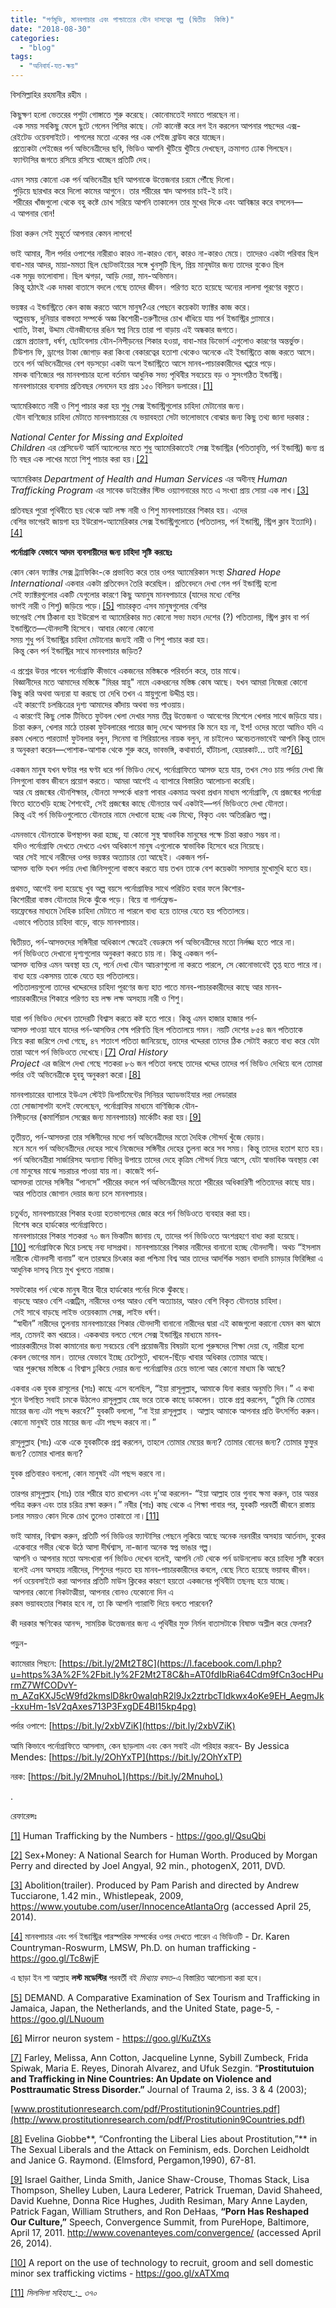 ```yaml
---
title: "পর্ণমুভি, মানবপাচার এবং পাশ্চাত্যের যৌন দাসত্বের গল্প (দ্বিতীয়  কিস্তি)"
date: "2018-08-30"
categories: 
  - "blog"
tags: 
  - "অনিবার্য-যত-ক্ষয়"
---
```


বিসমিল্লাহির রহমানীর রহীম ।

কিছুক্ষণ হলো ভেতরের পশুটা গোঙ্গাতে শুরু করেছে। কোনোমতেই দমাতে পারছেন না। এক সময় সবকিছু ফেলে ছুটে গেলেন পিসির কাছে। নেট কানেক্ট করে লগ ইন করলেন আপনার পছন্দের এক্স-রেইটেড ওয়েবসাইটে। পাগলের মতো একের পর এক পেইজ ব্রাউয করে যাচ্ছেন। প্রত্যেকটা পেইজের পর্ন অভিনেত্রীদের ছবি, ভিডিও আপনি খুঁটিয়ে খুঁটিয়ে দেখছেন, ক্রমাগত ঢোক গিলছেন। ফ্যান্টাসির জগতে রসিয়ে রসিয়ে খাচ্ছেন প্রতিটি দেহ।

এমন সময় কোনো এক পর্ন অভিনেত্রীর ছবি আপনাকে উত্তেজনার চরমে পৌঁছে দিলো। পুড়িয়ে ছারখার করে দিলো কামের আগুনে। তার শরীরের স্বাদ আপনার চাই-ই চাই। শরীরের খাঁজগুলো থেকে বহু কষ্টে চোখ সরিয়ে আপনি তাকালেন তার মুখের দিকে এবং আবিষ্কার করে বসলেন—এ আপনার বোন!

চিন্তা করুন সেই মুহূর্তে আপনার কেমন লাগবে!

ভাই আমার, নীল পর্দার ওপাশের নারীরাও কারও না-কারও বোন, কারও না-কারও মেয়ে। তাদেরও একটা পরিবার ছিল বাবা-মার আদর, মায়া-মমতা ছিল ছোটভাইয়ের সঙ্গে খুনসুটি ছিল, প্রিয় মানুষটার জন্য তাদের বুকেও ছিল এক সমুদ্র ভালোবাসা। ছিল ঝগড়া, আড়ি দেয়া, মান-অভিমান। কিন্তু হঠাৎই এক দমকা বাতাসে বদলে গেছে তাদের জীবন। পরিণত হতে হয়েছে অন্যের লালসা পূরণের বস্তুতে।

ভয়ঙ্কর এ ইন্ডাস্ট্রিতে কেন কাজ করতে আসে মানুষ?এর পেছনে কয়েকটা ফ্যাক্টর কাজ করে। অল্পবয়স্ক, দুনিয়ার বাস্তবতা সম্পর্কে অজ্ঞ কিশোরী-তরুণীদের চোখ ধাঁধিয়ে যায় পর্ন ইন্ডাস্ট্রির গ্ল্যামারে। খ্যাতি, টাকা, উদ্দাম যৌনজীবনের রঙিন স্বপ্ন নিয়ে তারা পা বাড়ায় এই অন্ধকার জগতে। প্রেমে প্রতারণা, ধর্ষণ, ছোটবেলায় যৌন-নিপীড়নের শিকার হওয়া, বাবা-মার ডিভোর্স এগুলোও কারণের অন্তর্ভুক্ত। টিউশান ফি, ড্রাগের টাকা জোগাড় করা কিংবা বেকারত্বের হতাশা থেকেও অনেকে এই ইন্ডাস্ট্রিতে কাজ করতে আসে। তবে পর্ন অভিনেত্রীদের বেশ বড়সড়ো একটা অংশ ইন্ডাস্ট্রিতে আসে মানব-পাচারকারীদের খপ্পরে পড়ে। মাদক বাণিজ্যের পর মানবপাচার হলো বর্তমান আধুনিক সভ্য পৃথিবীর সবচেয়ে বড় ও সুসংগঠিত ইন্ডাস্ট্রি। মানবপাচারের ব্যবসায় প্রতিবছর লেনদেন হয় প্রায় ১৫০ বিলিয়ন ডলারের।[\[1\]](https://www.blogger.com/blogger.g?blogID=606604752833102909#_ftn1)

অ্যামেরিকাতে নারী ও শিশু পাচার করা হয় শুধু সেক্স ইন্ডাস্ট্রিগুলোর চাহিদা মেটানোর জন্য। যৌন বাণিজ্যের চাহিদা মেটাতে মানবপাচারের যে ভয়াবহতা সেটা ভালোভাবে বোঝার জন্য কিছু তথ্য জানা দরকার :

_National Center for Missing and Exploited Children_ এর প্রেসিডেন্ট আর্নি অ্যালেনের মতে শুধু অ্যামেরিকাতেই সেক্স ইন্ডাস্ট্রির (পতিতাবৃত্তি, পর্ন ইন্ডাস্ট্রি) জন্য প্রতি বছর এক লাখের মতো শিশু পাচার করা হয়।[\[2\]](https://www.blogger.com/blogger.g?blogID=606604752833102909#_ftn2)

অ্যামেরিকার _Department of Health and Human Services_ এর অধীনস্থ _Human Trafficking Program_ এর সাবেক ডাইরেক্টর স্টিভ ওয়্যাগনারের মতে এ সংখ্যা প্রায় সোয়া এক লাখ।[\[3\]](https://www.blogger.com/blogger.g?blogID=606604752833102909#_ftn3)

প্রতিবছর পুরো পৃথিবীতে ছয় থেকে আট লক্ষ নারী ও শিশু মানবপাচারের শিকার হয়। এদের বেশির ভাগেরই জায়গা হয় ইউরোপ-অ্যামেরিকার সেক্স ইন্ডাস্ট্রিগুলোতে (পতিতালয়, পর্ন ইন্ডাস্ট্রি, স্ট্রিপ ক্লাব ইত্যাদি)।[\[4\]](https://www.blogger.com/blogger.g?blogID=606604752833102909#_ftn4)

**পর্নোগ্রাফি** **যেভাবে** **আদম** **ব্যবসায়ীদের** **জন্য** **চাহিদা** **সৃষ্টি** **করছেঃ**

কোন কোন ফ্যাক্টর সেক্স ট্র্যাফিকিং-কে প্রভাবিত করে তার ওপর অ্যামেরিকান সংস্থা _Shared Hope International_ একবার একটা প্রতিবেদন তৈরি করেছিল। প্রতিবেদনে দেখা গেল পর্ন ইন্ডাস্ট্রি হলো সেই ফ্যাক্টরগুলোর একটি যেগুলোর কারণে কিছু অমানুষ মানবপাচারে (যাদের মধ্যে বেশির ভাগই নারী ও শিশু) জড়িয়ে পড়ে।[\[5\]](https://www.blogger.com/blogger.g?blogID=606604752833102909#_ftn5) পাচারকৃত এসব মানুষগুলোর বেশির ভাগেরই শেষ ঠিকানা হয় ইউরোপ বা অ্যামেরিকার মত কোনো সভ্য মহান দেশের (?) পতিতালয়, স্ট্রিপ ক্লাব বা পর্ন ইন্ডাস্ট্রিতে—যৌনদাসী হিসেবে। আবার কোনো কোনো সময় শুধু পর্ন ইন্ডাস্ট্রির চাহিদা মেটানোর জন্যই নারী ও শিশু পাচার করা হয়। কিন্তু কেন পর্ন ইন্ডাস্ট্রির সাথে মানবপাচার জড়িত?

এ প্রশ্নের উত্তর পাবেন পর্নোগ্রাফি কীভাবে একজনের মস্তিষ্ককে পরিবর্তন করে, তার মাঝে। বিজ্ঞানীদের মতে আমাদের মস্তিষ্কে "মিরর স্নায়ু" নামে একধরনের মস্তিষ্ক কোষ আছে। যখন আমরা নিজেরা কোনো কিছু করি অথবা অন্যরা যা করছে তা দেখি তখন এ স্নায়ুগুলো উদ্দীপ্ত হয়। এই কারণেই চলচ্চিত্রের দৃশ্য আমাদের কাঁদায় অথবা ভয় পাওয়ায়। এ কারণেই কিছু লোক টিভিতে ফুটবল খেলা দেখার সময় তীব্র উত্তেজনা ও আবেগের মিশেলে খেলার সাথে জড়িয়ে যায়। চিন্তা করুন, খেলার মাঠে তারকা ফুটবলারের পায়ের জাদু দেখে আপনার কি মনে হয় না, ইশ! ওদের মতো আমিও যদি এ রকম খেলতে পারতাম! ফুটবলার বলুন, সিনেমা বা সিরিয়ালের নায়ক বলুন, না চাইলেও অবেচতনভাবেই আপনি কিন্তু তাদের অনুকরণ করেন—পোশাক-আশাক থেকে শুরু করে, ভাবভঙ্গি, কথাবার্তা, হাঁটাচলা, হেয়ারকাট... তাই না?[\[6\]](https://www.blogger.com/blogger.g?blogID=606604752833102909#_ftn6)

একজন মানুষ যখন ঘণ্টার পর ঘণ্টা ধরে পর্ন ভিডিও দেখে, পর্নোগ্রাফিতে আসক্ত হয়ে যায়, তখন সেও চায় পর্দায় দেখা জিনিসগুলো বাস্তব জীবনে প্রয়োগ করতে। আমরা আগেই এ ব্যাপারে বিস্তারিত আলোচনা করেছি। আর যে প্রজন্মের যৌনশিক্ষার, যৌনতা সম্পর্কে ধারণা পাবার একমাত্র অথবা প্রধান মাধ্যম পর্নোগ্রাফি, যে প্রজন্মের পর্নোগ্রাফিতে হাতেখড়ি হচ্ছে শৈশবেই, সেই প্রজন্মের কাছে যৌনতার অর্থ একটাই—পর্ন ভিডিওতে দেখা যৌনতা। কিন্তু এই পর্ন ভিডিওগুলোতে যৌনতার নামে দেখানো হচ্ছে এক মিথ্যে, বিকৃত এবং অতিরঞ্জিত গল্প।

এমনভাবে যৌনতাকে উপস্থাপন করা হচ্ছে, যা কোনো সুস্থ স্বাভাবিক মানুষের পক্ষে চিন্তা করাও সম্ভব না। যদিও পর্নোগ্রাফি দেখতে দেখতে এখন অধিকাংশ মানুষ এগুলোকে স্বাভাবিক হিসেবে ধরে নিয়েছে। আর সেই সাথে নারীদের ওপর ভয়ঙ্কর অত্যাচার তো আছেই। একজন পর্ন-আসক্ত ব্যক্তি যখন পর্দায় দেখা জিনিসগুলো বাস্তবে করতে যায় তখন তাকে বেশ কয়েকটা সমস্যার মুখোমুখি হতে হয়।

প্রথমত, আগেই বলা হয়েছে খুব অল্প বয়সে পর্নোগ্রাফির সাথে পরিচিত হবার ফলে কিশোর-কিশোরীরা বাস্তব যৌনতার দিকে ঝুঁকে পড়ে। বিয়ে বা গার্লফ্রেন্ড-বয়ফ্রেন্ডের মাধ্যমে দৈহিক চাহিদা মেটাতে না পারলে বাধ্য হয়ে তাদের যেতে হয় পতিতালয়ে। এভাবে পতিতার চাহিদা বাড়ে, বাড়ে মানবপাচার।

দ্বিতীয়ত, পর্ন-আসক্তদের সঙ্গিনীরা অধিকাংশ ক্ষেত্রেই বেডরুমে পর্ন অভিনেত্রীদের মতো নির্লজ্জ হতে পারে না। পর্ন ভিডিওতে দেখানো দৃশ্যগুলোর অনুকরণ করতে চায় না। কিন্তু একজন পর্ন-আসক্ত ব্যক্তির এমন অবস্থা হয় যে, পর্নে দেখা যৌন আচরণগুলো না করতে পারলে, সে কোনোভাবেই তৃপ্ত হতে পারে না। বাধ্য হয়ে একসময় তাকে যেতে হয় পতিতালয়ে। পতিতালয়গুলো তাদের খদ্দেরদের চাহিদা পূরণের জন্য হাত পাতে মানব-পাচারকারীদের কাছে আর মানব-পাচারকারীদের শিকারে পরিণত হয় লক্ষ লক্ষ অসহায় নারী ও শিশু।

যারা পর্ন ভিডিও দেখেন তাদেরটি বিশ্বাস করতে কষ্ট হতে পারে। কিন্তু এমন হাজার হাজার পর্ন-আসক্ত পাওয়া যাবে যাদের পর্ন-আসক্তির শেষ পরিণতি ছিল পতিতালয়ে গমন। নয়টি দেশের ৮৫৪ জন পতিতাকে নিয়ে করা জরিপে দেখা গেছে, ৪৭ শতাংশ পতিতা জানিয়েছে, তাদের খদ্দেররা তাদের ঠিক সেটাই করতে বাধ্য করে যেটা তারা আগে পর্ন ভিডিওতে দেখেছে।[\[7\]](https://www.blogger.com/blogger.g?blogID=606604752833102909#_ftn7) _Oral History Project_ এর জরিপে দেখা গেছে শতকরা ৮৬ জন পতিতা বলছে তাদের খদ্দের তাদের পর্ন ভিডিও দেখিয়ে বলে তোমরা পর্দার ওই অভিনেত্রীকে হুবহু অনুকরণ করো।[\[8\]](https://www.blogger.com/blogger.g?blogID=606604752833102909#_ftn8)

মানবপাচারের ব্যাপারে ইউএস স্টেইট ডিপার্টমেন্টের সিনিয়র অ্যাডভাইযার লরা লেডারার তো সোজাসাপটা বলেই ফেলেছেন, পর্নোগ্রাফির মাধ্যমে বাণিজ্যিক যৌন-নিপীড়নের (কমার্শিয়াল সেক্সের জন্য মানবপাচার) মার্কেটিং করা হয়।[\[9\]](https://www.blogger.com/blogger.g?blogID=606604752833102909#_ftn9)

তৃতীয়ত, পর্ন-আসক্তরা তার সঙ্গিনীদের মধ্যে পর্ন অভিনেত্রীদের মতো দৈহিক সৌন্দর্য খুঁজে বেড়ায়। মনে মনে পর্ন অভিনেত্রীদের দেহের সাথে নিজেদের সঙ্গিনীর দেহের তুলনা করে সব সময়। কিন্তু তাদের হতাশ হতে হয়। পর্ন অভিনেত্রীরা সার্জারিসহ অন্যান্য বিভিন্ন উপায়ে তাদের দেহে কৃত্রিম সৌন্দর্য নিয়ে আসে, যেটা স্বাভাবিক অবস্থায় কোনো মানুষের মাঝে সচরাচর পাওয়া যায় না। কাজেই পর্ন-আসক্তরা তাদের সঙ্গিনীর “পানসে” শরীরের বদলে পর্ন অভিনেত্রীদের মতো শরীরের অধিকারিণী পতিতাদের কাছে যায়। আর পতিতার জোগান দেয়ার জন্য চলে মানবপাচার।

চতুর্থত, মানবপাচারের শিকার হওয়া হতভাগ্যদের জোর করে পর্ন ভিডিওতে ব্যবহার করা হয়। বিশেষ করে হার্ডকোর পর্নোগ্রাফিতে। মানবপাচারের শিকার শতকরা ৭০ জন ভিকটিম জানায় যে, তাদের পর্ন ভিডিওতে অংশগ্রহণে বাধ্য করা হয়েছে।[\[10\]](https://www.blogger.com/blogger.g?blogID=606604752833102909#_ftn10) পর্নোগ্রাফিকে ঘিরে চলছে নব্য দাসপ্রথা। মানবপাচারের শিকার নারীদের বানানো হচ্ছে যৌনদাসী। অথচ “ইসলাম নারীকে যৌনদাসী বানায়” বলে তারস্বরে চিৎকার করা পশ্চিমা বিশ্ব আর তাদের আদর্শিক সন্তান বাদামি চামড়ার ফিরিঙ্গিরা এ আধুনিক দাসত্ব নিয়ে মুখ খুলতে নারাজ।

সফটকোর পর্ন থেকে মানুষ ধীরে ধীরে হার্ডকোর পর্নের দিকে ঝুঁকছে। বাড়ছে আরও বেশি এক্সট্রিম, নারীদের ওপর আরও বেশি অত্যাচার, আরও বেশি বিকৃত যৌনতার চাহিদা। সেই সাথে বাড়ছে লাইভ ওয়েবক্যাম সেক্স, লাইভ ধর্ষণ। “স্বাধীন” নারীদের তুলনায় মানবপাচারের শিকার যৌনদাসী বানানো নারীদের দ্বারা এই কাজগুলো করানো যেমন কম ঝামেলার, তেমনই কম খরচের। এককথায় বলতে গেলে সেক্স ইন্ডাস্ট্রির মাধ্যমে মানব-পাচারকারীদের টাকা কামানোর জন্য সবচেয়ে বেশি প্রয়োজনীয় বিষয়টা হলো পুরুষদের শিক্ষা দেয়া যে, নারীরা হলো কেবল ভোগের মাল। তাদের যেভাবে ইচ্ছে চেটেপুটে, খাবলে-ছিঁড়ে খাবার অধিকার তোমার আছে। আর পুরুষের মস্তিষ্কে এ বিশ্বাস ঢুকিয়ে দেয়ার জন্য পর্নোগ্রাফির চেয়ে ভালো আর কোনো মাধ্যম কি আছে?

একবার এক যুবক রাসূলের (সাঃ) কাছে এসে বলেছিল, “ইয়া রাসূলুল্লাহ, আমাকে যিনা করার অনুমতি দিন।” এ কথা শুনে উপস্থিত সবাই চমকে উঠলেও রাসূলুল্লাহ স্নেহ ভরে তাকে কাছে ডাকলেন। তাকে প্রশ্ন করলেন, “তুমি কি তোমার মায়ের জন্য এটা পছন্দ করবে?” যুবকটি বললো, “না ইয়া রাসূলুল্লাহ । আল্লাহ আমাকে আপনার প্রতি উৎসর্গিত করুন। কোনো মানুষই তার মায়ের জন্য এটা পছন্দ করবে না।”

রাসূলুল্লাহ (সাঃ) একে একে যুবকটিকে প্রশ্ন করলেন, তাহলে তোমার মেয়ের জন্য? তোমার বোনের জন্য? তোমার ফুফুর জন্য? তোমার খালার জন্য?

যুবক প্রতিবারও বললো, কোন মানুষই এটা পছন্দ করবে না।

তারপর রাসূলুল্লাহ (সাঃ) তার শরীরে হাত রাখলেন এবং দু’আ করলেন- “ইয়া আল্লাহ তার গুনাহ ক্ষমা করুন, তার অন্তর পবিত্র করুন এবং তার চরিত্র রক্ষা করুন।” নবীর (সাঃ) কাছ থেকে এ শিক্ষা পাবার পর, যুবকটি পরবর্তী জীবনে রাস্তায় চলার সময়ও কোন দিকে চোখ তুলেও তাকাতো না।[\[11\]](https://www.blogger.com/blogger.g?blogID=606604752833102909#_ftn11)

ভাই আমার, বিশ্বাস করুন, প্রতিটি পর্ন ভিডিওর ফ্যান্টাসির পেছনে লুকিয়ে আছে অনেক নরনারীর অসহায় আর্তনাদ, বুকের একেবারে গভীর থেকে উঠে আসা দীর্ঘশ্বাস, না-জানা অনেক স্বপ্ন ভাঙার গল্প। আপনি ও আপনার মতো অসংখ্যরা পর্ন ভিডিও দেখেন বলেই, আপনি নেট থেকে পর্ন ডাউনলোড করে চাহিদা সৃষ্টি করেন বলেই এসব অসহায় নারীদের, শিশুদের পড়তে হয় মানব-পাচারকারীদের কবলে, বেছে নিতে হয়েছে ভয়াবহ জীবন। পর্ন ওয়েবসাইটে করা আপনার প্রতিটি মাউস ক্লিকের কারণে হয়তো একজনের পৃথিবীটা তছনছ হয়ে যাচ্ছে। আপনার কোনো নিকটাত্মীয়া, আপনার বোনও যেকোনো দিন এ রকম ভয়াবহতার শিকার হবে না, তা কি আপনি গ্যারান্টি দিয়ে বলতে পারবেন?

কী দরকার ক্ষণিকের আনন্দ, সাময়িক উত্তেজনার জন্য এ পৃথিবীর মুক্ত নির্মল বাতাসটাকে বিষাক্ত অশ্লীল করে ফেলার?

পড়ুন-

ক্যামেরার পিছনে: [https://bit.ly/2Mt2T8C](https://l.facebook.com/l.php?u=https%3A%2F%2Fbit.ly%2F2Mt2T8C&h=AT0fdIbRia64Cdm9fCn3ocHPurmZ7WfCODvY-m_AZqKXJ5cW9fd2kmslD8kr0waIqhR2l9Jx2ztrbcTIdkwx4oKe9EH_AegmJk-kxuHm-1sV2qAxes713P3FxgDE4BI15kp4pg)

পর্দার ওপাশে: [https://bit.ly/2xbVZiK](https://bit.ly/2xbVZiK)

আমি কিভাবে পর্নোগ্রাফিতে আসলাম, কেন ছাড়লাম এবং কেন সবাই এটা পরিহার করবে- By Jessica Mendes: [https://bit.ly/2OhYxTP](https://bit.ly/2OhYxTP)

নরক: [https://bit.ly/2MnuhoL](https://bit.ly/2MnuhoL)

.

রেফারেন্সঃ

[\[1\]](https://www.blogger.com/blogger.g?blogID=606604752833102909#_ftnref1) Human Trafficking by the Numbers - https://goo.gl/QsuQbi

[\[2\]](https://www.blogger.com/blogger.g?blogID=606604752833102909#_ftnref2) Sex+Money: A National Search for Human Worth. Produced by Morgan Perry and directed by Joel Angyal, 92 min., photogenX, 2011, DVD.

[\[3\]](https://www.blogger.com/blogger.g?blogID=606604752833102909#_ftnref3) Abolition(trailer). Produced by Pam Parish and directed by Andrew Tucciarone, 1.42 min., Whistlepeak, 2009, https://www.youtube.com/user/InnocenceAtlantaOrg (accessed April 25, 2014).

[\[4\]](https://www.blogger.com/blogger.g?blogID=606604752833102909#_ftnref4) মানবপাচার এবং পর্ন ইন্ডাস্ট্রির পারস্পরিক সম্পর্কের ওপর দেখতে পারেন এ ভিডিওটি - Dr. Karen Countryman-Roswurm, LMSW, Ph.D. on human trafficking - https://goo.gl/Tc8wjF

এ ছাড়া ইন শা আল্লাহ **লস্ট** **মডেস্টির** পরবর্তী বই _মিথ্যায়_ _বসত_\-এ বিস্তারিত আলোচনা করা হবে।

[\[5\]](https://www.blogger.com/blogger.g?blogID=606604752833102909#_ftnref5) DEMAND. A Comparative Examination of Sex Tourism and Trafficking in Jamaica, Japan, the Netherlands, and the United State, page-5, - https://goo.gl/LNuoum

[\[6\]](https://www.blogger.com/blogger.g?blogID=606604752833102909#_ftnref6) Mirror neuron system - https://goo.gl/KuZtXs

[\[7\]](https://www.blogger.com/blogger.g?blogID=606604752833102909#_ftnref7) Farley, Melissa, Ann Cotton, Jacqueline Lynne, Sybill Zumbeck, Frida Spiwak, Maria E. Reyes, Dinorah Alvarez, and Ufuk Sezgin. “**Prostitutuion and Trafficking in Nine Countries: An Update on Violence and Posttraumatic Stress Disorder.”** Journal of Trauma 2, iss. 3 & 4 (2003);

[www.prostitutionresearch.com/pdf/Prostitutionin9Countries.pdf](http://www.prostitutionresearch.com/pdf/Prostitutionin9Countries.pdf)

[\[8\]](https://www.blogger.com/blogger.g?blogID=606604752833102909#_ftnref8) Evelina Giobbe**, “Confronting the Liberal Lies about Prostitution,”** in The Sexual Liberals and the Attack on Feminism, eds. Dorchen Leidholdt and Janice G. Raymond. (Elmsford, Pergamon,1990), 67-81.

[\[9\]](https://www.blogger.com/blogger.g?blogID=606604752833102909#_ftnref9) Israel Gaither, Linda Smith, Janice Shaw-Crouse, Thomas Stack, Lisa Thompson, Shelley Luben, Laura Lederer, Patrick Trueman, David Shaheed, David Kuehne, Donna Rice Hughes, Judith Resiman, Mary Anne Layden, Patrick Fagan, William Struthers, and Ron DeHaas, **“Porn Has Reshaped Our Culture,”** Speech, Convergence Summit, from PureHope, Baltimore, April 17, 2011. http://www.covenanteyes.com/convergence/ (accessed April 26, 2014).

[\[10\]](https://www.blogger.com/blogger.g?blogID=606604752833102909#_ftnref10) A report on the use of technology to recruit, groom and sell domestic minor sex trafficking victims - https://goo.gl/xATXmq

[\[11\]](https://www.blogger.com/blogger.g?blogID=606604752833102909#_ftnref11) _সিলসিলা সহিহাহ__:_ _৩৭০_
